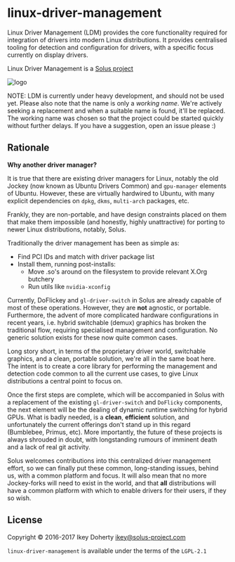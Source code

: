linux-driver-management
=======================

Linux Driver Management (LDM) provides the core functionality required for integration of drivers
into modern Linux distributions. It provides centralised tooling for detection  and configuration
for drivers, with a specific focus currently on display drivers.

Linux Driver Management is a [Solus project](https://solus-project.com/)

![logo](https://build.solus-project.com/logo.png)


NOTE: LDM is currently under heavy development, and should not be used yet.
Please also note that the name is only a *working name*. We're actively seeking a replacement and
when a suitable name is found, it'll be replaced. The working name was chosen so that the project
could be started quickly without further delays. If you have a suggestion, open an issue please :)


Rationale
---------

**Why another driver manager?**

It is true that there are existing driver managers for Linux, notably the old Jockey (now known as
Ubuntu Drivers Common) and `gpu-manager` elements of Ubuntu. However, these are virtually hardwired
to Ubuntu, with many explicit dependencies on `dpkg`, `dkms`, `multi-arch` packages, etc.

Frankly, they are non-portable, and have design constraints placed on them that make them impossible
(and honestly, highly unattractive) for porting to newer Linux distributions, notably, Solus.

Traditionally the driver management has been as simple as:

 * Find PCI IDs and match with driver package list
 * Install them, running post-installs:
    - Move .so's around on the filesystem to provide relevant X.Org butchery
    - Run utils like `nvidia-xconfig`

Currently, DoFlickey and `gl-driver-switch` in Solus are already capable of most of these operations.
However, they are **not** agnostic, or portable. Furthermore, the advent of more complicated hardware
configurations in recent years, i.e. hybrid switchable (demux) graphics has broken the traditional
flow, requiring specialised management and configuration. No generic solution exists for these now
quite common cases.

Long story short, in terms of the proprietary driver world, switchable graphics, and a clean, portable
solution, we're all in the same boat here. The intent is to create a core library for performing the
management and detection code common to all the current use cases, to give Linux distributions a
central point to focus on.

Once the first steps are complete, which will be accompanied in Solus with a replacement of the existing
`gl-driver-switch` and `DoFlicky` components, the next element will be the dealing of dynamic runtime
switching for hybrid GPUs. What is badly needed, is a **clean**, **efficient** solution, and unfortunately
the current offerings don't stand up in this regard (Bumblebee, Primus, etc). More importantly, the
future of these projects is always shrouded in doubt, with longstanding rumours of imminent death
and a lack of real git activity.

Solus welcomes contributions into this centralized driver management effort, so we can finally put
these common, long-standing issues, behind us, with a common platform and focus. It will also mean
that no more Jockey-forks will need to exist in the world, and that **all** distributions will have
a common platform with which to enable drivers for their users, if they so wish.
        

License
-------

Copyright © 2016-2017 Ikey Doherty <ikey@solus-project.com>

`linux-driver-management` is available under the terms of the `LGPL-2.1`
